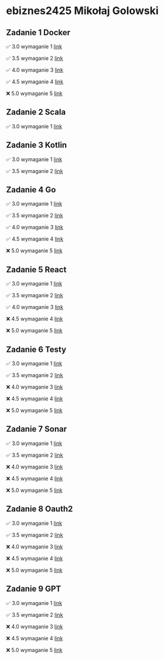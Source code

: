 # ebiznes2425 Mikołaj Golowski

## Zadanie 1 Docker

✅ 3.0 wymaganie 1 [link](https://github.com/MikolajGolowski/ebiznes2425)

✅ 3.5 wymaganie 2 [link](https://github.com/MikolajGolowski/ebiznes2425)

✅ 4.0 wymaganie 3 [link](https://github.com/MikolajGolowski/ebiznes2425)

✅ 4.5 wymaganie 4 [link](https://github.com/MikolajGolowski/ebiznes2425)

❌ 5.0 wymaganie 5 [link](https://github.com/MikolajGolowski/ebiznes2425)

## Zadanie 2 Scala

✅ 3.0 wymaganie 1 [link](https://github.com/MikolajGolowski/ebiznes2425)

## Zadanie 3 Kotlin

✅ 3.0 wymaganie 1 [link](https://github.com/MikolajGolowski/ebiznes2425)

✅ 3.5 wymaganie 2 [link](https://github.com/MikolajGolowski/ebiznes2425)

## Zadanie 4 Go

✅ 3.0 wymaganie 1 [link](https://github.com/MikolajGolowski/ebiznes2425)

✅ 3.5 wymaganie 2 [link](https://github.com/MikolajGolowski/ebiznes2425)

✅ 4.0 wymaganie 3 [link](https://github.com/MikolajGolowski/ebiznes2425)

✅ 4.5 wymaganie 4 [link](https://github.com/MikolajGolowski/ebiznes2425)

❌ 5.0 wymaganie 5 [link](https://github.com/MikolajGolowski/ebiznes2425)

## Zadanie 5 React

✅ 3.0 wymaganie 1 [link](https://github.com/MikolajGolowski/ebiznes2425)

✅ 3.5 wymaganie 2 [link](https://github.com/MikolajGolowski/ebiznes2425)

✅ 4.0 wymaganie 3 [link](https://github.com/MikolajGolowski/ebiznes2425)

❌ 4.5 wymaganie 4 [link](https://github.com/MikolajGolowski/ebiznes2425)

❌ 5.0 wymaganie 5 [link](https://github.com/MikolajGolowski/ebiznes2425)

## Zadanie 6 Testy

✅ 3.0 wymaganie 1 [link](https://github.com/MikolajGolowski/ebiznes2425)

✅ 3.5 wymaganie 2 [link](https://github.com/MikolajGolowski/ebiznes2425)

❌ 4.0 wymaganie 3 [link](https://github.com/MikolajGolowski/ebiznes2425)

❌ 4.5 wymaganie 4 [link](https://github.com/MikolajGolowski/ebiznes2425)

❌ 5.0 wymaganie 5 [link](https://github.com/MikolajGolowski/ebiznes2425)


## Zadanie 7 Sonar

✅ 3.0 wymaganie 1 [link](https://github.com/MikolajGolowski/ebiznes2425)

✅ 3.5 wymaganie 2 [link](https://github.com/MikolajGolowski/ebiznes2425)

❌ 4.0 wymaganie 3 [link](https://github.com/MikolajGolowski/ebiznes2425)

❌ 4.5 wymaganie 4 [link](https://github.com/MikolajGolowski/ebiznes2425)

❌ 5.0 wymaganie 5 [link](https://github.com/MikolajGolowski/ebiznes2425)

## Zadanie 8 Oauth2

✅ 3.0 wymaganie 1 [link](https://github.com/MikolajGolowski/ebiznes2425)

✅ 3.5 wymaganie 2 [link](https://github.com/MikolajGolowski/ebiznes2425)

❌ 4.0 wymaganie 3 [link](https://github.com/MikolajGolowski/ebiznes2425)

❌ 4.5 wymaganie 4 [link](https://github.com/MikolajGolowski/ebiznes2425)

❌ 5.0 wymaganie 5 [link](https://github.com/MikolajGolowski/ebiznes2425)

## Zadanie 9 GPT

✅ 3.0 wymaganie 1 [link](https://github.com/MikolajGolowski/ebiznes2425)

✅ 3.5 wymaganie 2 [link](https://github.com/MikolajGolowski/ebiznes2425)

❌ 4.0 wymaganie 3 [link](https://github.com/MikolajGolowski/ebiznes2425)

❌ 4.5 wymaganie 4 [link](https://github.com/MikolajGolowski/ebiznes2425)

❌ 5.0 wymaganie 5 [link](https://github.com/MikolajGolowski/ebiznes2425)